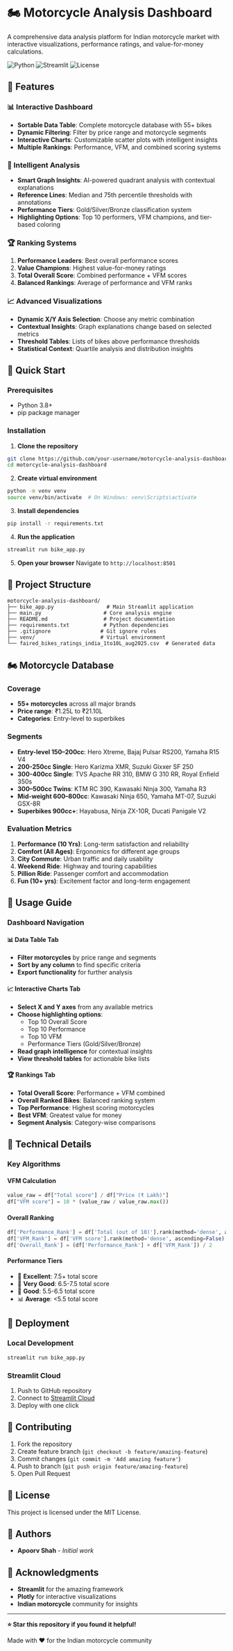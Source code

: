 # 🏍️ Motorcycle Analysis Dashboard

A comprehensive data analysis platform for Indian motorcycle market with interactive visualizations, performance ratings, and value-for-money calculations.

![Python](https://img.shields.io/badge/python-v3.8+-blue.svg)
![Streamlit](https://img.shields.io/badge/streamlit-v1.49+-red.svg)
![License](https://img.shields.io/badge/license-MIT-green.svg)

## 🎯 Features

### 📊 Interactive Dashboard
- **Sortable Data Table**: Complete motorcycle database with 55+ bikes
- **Dynamic Filtering**: Filter by price range and motorcycle segments
- **Interactive Charts**: Customizable scatter plots with intelligent insights
- **Multiple Rankings**: Performance, VFM, and combined scoring systems

### 🧠 Intelligent Analysis
- **Smart Graph Insights**: AI-powered quadrant analysis with contextual explanations
- **Reference Lines**: Median and 75th percentile thresholds with annotations
- **Performance Tiers**: Gold/Silver/Bronze classification system
- **Highlighting Options**: Top 10 performers, VFM champions, and tier-based coloring

### 🏆 Ranking Systems
1. **Performance Leaders**: Best overall performance scores
2. **Value Champions**: Highest value-for-money ratings
3. **Total Overall Score**: Combined performance + VFM scores
4. **Balanced Rankings**: Average of performance and VFM ranks

### 📈 Advanced Visualizations
- **Dynamic X/Y Axis Selection**: Choose any metric combination
- **Contextual Insights**: Graph explanations change based on selected metrics
- **Threshold Tables**: Lists of bikes above performance thresholds
- **Statistical Context**: Quartile analysis and distribution insights

## 🚀 Quick Start

### Prerequisites
- Python 3.8+
- pip package manager

### Installation

1. **Clone the repository**
```bash
git clone https://github.com/your-username/motorcycle-analysis-dashboard.git
cd motorcycle-analysis-dashboard
```

2. **Create virtual environment**
```bash
python -m venv venv
source venv/bin/activate  # On Windows: venv\Scripts\activate
```

3. **Install dependencies**
```bash
pip install -r requirements.txt
```

4. **Run the application**
```bash
streamlit run bike_app.py
```

5. **Open your browser**
Navigate to `http://localhost:8501`

## 📁 Project Structure

```
motorcycle-analysis-dashboard/
├── bike_app.py                 # Main Streamlit application
├── main.py                    # Core analysis engine
├── README.md                  # Project documentation
├── requirements.txt           # Python dependencies
├── .gitignore                # Git ignore rules
├── venv/                     # Virtual environment
└── faired_bikes_ratings_india_1to10L_aug2025.csv  # Generated data
```

## 🏍️ Motorcycle Database

### Coverage
- **55+ motorcycles** across all major brands
- **Price range**: ₹1.25L to ₹21.10L
- **Categories**: Entry-level to superbikes

### Segments
- **Entry-level 150–200cc**: Hero Xtreme, Bajaj Pulsar RS200, Yamaha R15 V4
- **200-250cc Single**: Hero Karizma XMR, Suzuki Gixxer SF 250
- **300-400cc Single**: TVS Apache RR 310, BMW G 310 RR, Royal Enfield 350s
- **300–500cc Twins**: KTM RC 390, Kawasaki Ninja 300, Yamaha R3
- **Mid-weight 600–800cc**: Kawasaki Ninja 650, Yamaha MT-07, Suzuki GSX-8R
- **Superbikes 900cc+**: Hayabusa, Ninja ZX-10R, Ducati Panigale V2

### Evaluation Metrics
1. **Performance (10 Yrs)**: Long-term satisfaction and reliability
2. **Comfort (All Ages)**: Ergonomics for different age groups
3. **City Commute**: Urban traffic and daily usability
4. **Weekend Ride**: Highway and touring capabilities
5. **Pillion Ride**: Passenger comfort and accommodation
6. **Fun (10+ yrs)**: Excitement factor and long-term engagement

## 🎯 Usage Guide

### Dashboard Navigation

#### 📊 Data Table Tab
- **Filter motorcycles** by price range and segments
- **Sort by any column** to find specific criteria
- **Export functionality** for further analysis

#### 📈 Interactive Charts Tab
- **Select X and Y axes** from any available metrics
- **Choose highlighting options**:
  - Top 10 Overall Score
  - Top 10 Performance
  - Top 10 VFM
  - Performance Tiers (Gold/Silver/Bronze)
- **Read graph intelligence** for contextual insights
- **View threshold tables** for actionable bike lists

#### 🏆 Rankings Tab
- **Total Overall Score**: Performance + VFM combined
- **Overall Ranked Bikes**: Balanced ranking system
- **Top Performance**: Highest scoring motorcycles
- **Best VFM**: Greatest value for money
- **Segment Analysis**: Category-wise comparisons

## 🔧 Technical Details

### Key Algorithms

#### VFM Calculation
```python
value_raw = df["Total score"] / df["Price (₹ Lakh)"]
df["VFM score"] = 10 * (value_raw / value_raw.max())
```

#### Overall Ranking
```python
df['Performance_Rank'] = df['Total (out of 10)'].rank(method='dense', ascending=False)
df['VFM_Rank'] = df['VFM score'].rank(method='dense', ascending=False)
df['Overall_Rank'] = (df['Performance_Rank'] + df['VFM_Rank']) / 2
```

#### Performance Tiers
- 🥇 **Excellent**: 7.5+ total score
- 🥈 **Very Good**: 6.5-7.5 total score  
- 🥉 **Good**: 5.5-6.5 total score
- 📊 **Average**: <5.5 total score

## 🚀 Deployment

### Local Development
```bash
streamlit run bike_app.py
```

### Streamlit Cloud
1. Push to GitHub repository
2. Connect to [Streamlit Cloud](https://streamlit.io/cloud)
3. Deploy with one click

## 🤝 Contributing

1. Fork the repository
2. Create feature branch (`git checkout -b feature/amazing-feature`)
3. Commit changes (`git commit -m 'Add amazing feature'`)
4. Push to branch (`git push origin feature/amazing-feature`)
5. Open Pull Request

## 📄 License

This project is licensed under the MIT License.

## 👥 Authors

- **Apoorv Shah** - *Initial work*

## 🙏 Acknowledgments

- **Streamlit** for the amazing framework
- **Plotly** for interactive visualizations
- **Indian motorcycle** community for insights

---

**⭐ Star this repository if you found it helpful!**

Made with ❤️ for the Indian motorcycle community
